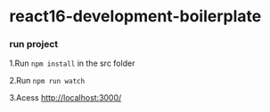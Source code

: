 # react16-development-boilerplate


 ### run project

 1.Run `npm install` in the src folder

 2.Run `npm run watch`

 3.Acess [http://localhost:3000/](http://localhost:3000/)
